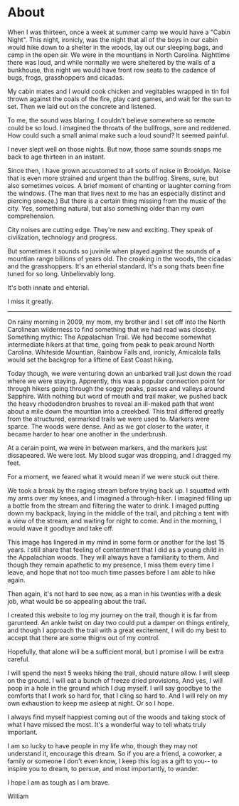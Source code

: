 # About

When I was thirteen, once a week at summer camp we would have a "Cabin Night". This night, ironicly, was the night that all of the boys in our cabin would hike down to a shelter in the woods, lay out our sleeping bags, and camp in the open air. We were in the mountians in North Carolina. Nighttime there was loud, and while normally we were sheltered by the walls of a bunkhouse, this night we would have front row seats to the cadance of bugs, frogs, grasshoppers and cicadas.

My cabin mates and I would cook chicken and vegitables wrapped in tin foil thrown against the coals of the fire, play card games, and wait for the sun to set. Then we laid out on the concrete and listened.

To me, the sound was blaring. I couldn't believe somewhere so remote could be so loud. I imagined the throats of the bullfrogs, sore and reddened. How could such a small animal make such a loud sound? It seemed painful.

I never slept well on those nights. But now, those same sounds snaps me back to age thirteen in an instant.

Since then, I have grown accustomed to all sorts of noise in Brooklyn. Noise that is even more strained and urgent than the bullfrog. Sirens, sure, but also sometimes voices. A brief moment of chanting or laughter coming from the windows. (The man that lives next to me has an especially distinct and piercing sneeze.) But there is a certain thing missing from the music of the city. Yes, something natural, but also something older than my own comprehension.

City noises are cutting edge. They're new and exciting. They speak of civilization, technology and progress.

But sometimes it sounds so juvinile when played against the sounds of a mountian range billions of years old. The croaking in the woods, the cicadas and the grasshoppers. It's an etherial standard. It's a song thats been fine tuned for so long. Unbelievably long.

It's both innate and ehterial.

I miss it greatly.

<hr />

On rainy morning in 2009, my mom, my brother and I set off into the North Carolinean wilderness to find something that we had read was closeby. Something mythic: The Appalachian Trail. We had become somewhat intermediate hikers at that time, going from peak to peak around North Carolina. Whiteside Mountian, Rainbow Falls and, ironicly, Amicalola falls would set the backgrop for a liftime of East Coast hiking.

Today though, we were venturing down an unbarked trail just down the road where we were staying. Apprently, this was a popular connection point for through hikers going through the soggy peaks, passes and valleys around Sapphire. With nothing but word of mouth and trail maker, we pushed back the heavy rhododendron brushes to reveal an ill-maked path that went about a mile down the mountian into a creekbed. This trail differed greatly from the structured, earmarked trails we were used to. Markers were sparce. The woods were dense. And as we got closer to the water, it became harder to hear one another in the underbrush.

At a cerain point, we were in between markers, and the markers just dissapeared. We were lost. My blood sugar was dropping, and I dragged my feet.

For a moment, we feared what it would mean if we were stuck out there.

We took a break by the raging stream before trying back up. I squatted with my arms over my knees, and I imagined a through-hiker. I imagined filling up a bottle from the stream and filtering the water to drink. I imaged putting down my backpack, laying in the middle of the trail, and pitching a tent with a view of the stream, and waiting for night to come. And in the morning, I would wave it goodbye and take off.

This image has lingered in my mind in some form or another for the last 15 years. I still share that feeling of contentment that I did as a young child in the Appalachian woods. They will always have a familiarity to them. And though they remain apathetic to my presence, I miss them every time I leave, and hope that not too much time passes before I am able to hike again.

Then again, it's not hard to see now, as a man in his twenties with a desk job, what would be so appealing about the trail.

I created this website to log my journey on the trail, though it is far from garunteed. An ankle twist on day two could put a damper on things entirely, and though I approach the trail with a great excitement, I will do my best to accept that there are some thigns out of my control.

Hopefully, that alone will be a sufficient moral, but I promise I will be extra careful.

I will spend the next 5 weeks hiking the trail, should nature allow. I will sleep on the ground. I will eat a bunch of freeze dried provisions, And yes, I will poop in a hole in the ground which I dug myself. I will say goodbye to the comforts that I work so hard for, that I cling so hard to. And I will rely on my own exhaustion to keep me asleep at night. Or so I hope.

I always find myself happiest coming out of the woods and taking stock of what I have missed the most. It's a wonderful way to tell whats truly important.

I am so lucky to have people in my life who, though they may not understand it, encourage this dream. So if you are a friend, a coworker, a family or someone I don't even know, I keep this log as a gift to you-- to inspire you to dream, to persue, and most importantly, to wander.

I hope I am as tough as I am brave.

William
